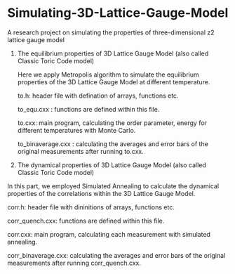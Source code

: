 # Simulating-3D-Lattice-Gauge-Model
A research project on simulating the properties of three-dimensional z2 lattice gauge model
1) The equilibrium properties of 3D Lattice Gauge Model (also called Classic Toric Code model)

   Here we apply Metropolis algorithm to simulate the equilibrium properties of the 3D Lattice Gauge Model at different temperature. 
   
   to.h: header file with defination of arrays, functions etc.
   
   to_equ.cxx : functions are defined within this file.
   
   to.cxx: main program, calculating the order parameter, energy for different temperatures with Monte Carlo.
   
   to_binaverage.cxx : calculating the averages and error bars of the original measurements after running to.cxx.
  
 2) The dynamical properties of 3D Lattice Gauge Model (also called Classic Toric Code model)
 
   In this part, we employed Simulated Annealing to calculate the dynamical properties of the correlations within the 3D Lattice Gauge     Model.
   
   corr.h: header file with dininitions of arrays, functions etc.
   
   corr_quench.cxx: functions are defined within this file.
   
   corr.cxx: main program, calculating each measurement with simulated annealing.
   
   corr_binaverage.cxx: calculating the averages and error bars of the original measurements after running corr_quench.cxx.
